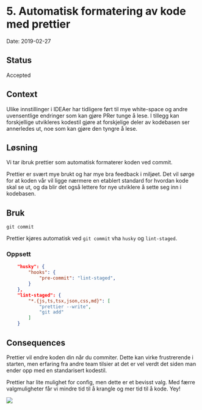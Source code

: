 # 5. Automatisk formatering av kode med prettier

Date: 2019-02-27

## Status

Accepted

## Context

Ulike innstillinger i IDEAer har tidligere ført til mye white-space og andre uvensentlige endringer som kan gjøre PRer tunge å lese.
I tillegg kan forskjellige utvikleres kodestil gjøre at forskjelige deler av kodebasen ser annerledes ut, noe som kan gjøre den tyngre å lese.

## Løsning

Vi tar ibruk prettier som automatisk formaterer koden ved commit.

Prettier er svært mye brukt og har mye bra feedback i miljøet.
Det vil sørge for at koden vår vil ligge nærmere en etablert standard for hvordan kode skal se ut, og da blir det også lettere for nye utviklere å sette seg inn i kodebasen.

## Bruk

```
git commit
```

Prettier kjøres automatisk ved `git commit` vha `husky` og `lint-staged`.

### Oppsett

```package.json
    "husky": {
        "hooks": {
            "pre-commit": "lint-staged",
        }
    },
    "lint-staged": {
        "*.{js,ts,tsx,json,css,md}": [
            "prettier --write",
            "git add"
        ]
    }
```

## Consequences

Prettier vil endre koden din når du commiter. Dette kan virke frustrerende i starten,
men erfaring fra andre team tilsier at det er vel verdt det siden man ender opp med en standarisert kodestil.

Prettier har lite mulighet for config, men dette er et bevisst valg. Med færre valgmuligheter får vi mindre tid til å krangle og mer tid til å kode. Yey!

![](https://media.giphy.com/media/bTvCkBTQDIPyE/giphy.gif)

